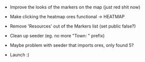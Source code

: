 - Improve the looks of the markers on the map (just red shit now)
- Make clicking the heatmap ores functional -> HEATMAP
- Remove 'Resources' out of the Markers list (set public false?)
- Clean up seeder (eg. no more "Town: " prefix)
- Maybe problem with seeder that imports ores, only found 5?

- Launch :)
